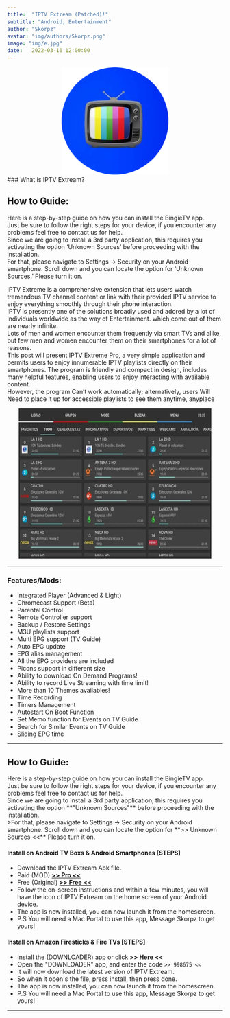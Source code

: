 ```yaml
---
title:  "IPTV Extream (Patched)!"
subtitle: "Android, Entertainment"
author: "Skorpz"
avatar: "img/authors/Skorpz.png"
image: "img/e.jpg"
date:   2022-03-16 12:00:00
---
```


<div style="text-align: center"><img src="img/post/IPTV/iptv.png" width="250" height="250" /></div>
### What is IPTV Extream?

## How to Guide:
<p>Here is a step-by-step guide on how you can install the BingieTV app.
<br>
Just be sure to follow the right steps for your device, if you encounter any problems feel free to contact us for help.
<br>
Since we are going to install a 3rd party application, this requires you activating the option ‘Unknown Sources’ before proceeding with the installation.
<br>
For that, please navigate to Settings -> Security on your Android smartphone. Scroll down and you can locate the option for ‘Unknown Sources.’ Please turn it on.
</p>
<p>IPTV Extreme is a comprehensive extension that lets users watch tremendous TV channel content or link with their provided IPTV service to enjoy everything smoothly through their phone interaction.
<br>
IPTV is presently one of the solutions broadly used and adored by a lot of individuals worldwide as the way of Entertainment. which come out of them are nearly infinite.
<br>
Lots of men and women encounter them frequently via smart TVs and alike, but few men and women encounter them on their smartphones for a lot of reasons.
<br>
This post will present IPTV Extreme Pro, a very simple application and permits users to enjoy innumerable IPTV playlists directly on their smartphones. The program is friendly and compact in design, includes many helpful features, enabling users to enjoy interacting with available content.
<br>
However, the program Can’t work automatically; alternatively, users Will Need to place it up for accessible playlists to see them anytime, anyplace</p>

<div style="text-align: center"><img src="img/post/IPTV/IPTV-Extreme.jpg" width="450" height="350" /></div>

---

### Features/Mods:

- Integrated Player (Advanced & Light)
- Chromecast Support (Beta)
- Parental Control
- Remote Controller support
- Backup / Restore Settings
- M3U playlists support
- Multi EPG support (TV Guide)
- Auto EPG update
- EPG alias management
- All the EPG providers are included
- Picons support in different size
- Ability to download On Demand Programs!
- Ability to record Live Streaming with time limit!
- More than 10 Themes availables!
- Time Recording
- Timers Management
- Autostart On Boot Function
- Set Memo function for Events on TV Guide
- Search for Similar Events on TV Guide
- Sliding EPG time


---

## How to Guide:
<p>Here is a step-by-step guide on how you can install the BingieTV app.
<br>
Just be sure to follow the right steps for your device, if you encounter any problems feel free to contact us for help.
<br>
Since we are going to install a 3rd party application, this requires you activating the option **"Unknown Sources"** before proceeding with the installation.
<br>
>For that, please navigate to Settings -> Security on your Android smartphone. Scroll down and you can locate the option for **>> Unknown Sources <<** Please turn it on.
</p>

#### Install on Android TV Boxs & Android Smartphones [STEPS]

- Download the IPTV Extream Apk file.
- Paid (MOD) [**>> Pro <<**](https://github.com/TeamSkorpz/teamskorpz.github.io/releases/download/IPTV/IPTV_Extreme_Pro.apk)
- Free (Original) [**>> Free <<**](https://github.com/TeamSkorpz/teamskorpz.github.io/releases/download/IPTV/IPTV_Extreme_Free_Ads.apk)
- Follow the on-screen instructions and within a few minutes, you will have the icon of IPTV Extream on the home screen of your Android device.
- The app is now installed, you can now launch it from the homescreen.
- P.S You will need a Mac Portal to use this app, Message Skorpz to get yours!

#### Install on Amazon Firesticks & Fire TVs [STEPS]

- Install the (DOWNLOADER) app or click [**>> Here <<**](https://amzn.to/3oIIJhM)
- Open the "DOWNLOADER" app, and enter the code `>> 998675 <<`
- It will now download the latest version of IPTV Extream.
- So when it open's the file, press install, then press done.
- The app is now installed, you can now launch it from the homescreen.
- P.S You will need a Mac Portal to use this app, Message Skorpz to get yours!

---
